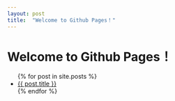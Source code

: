 ```yaml
---
layout: post
title:  "Welcome to Github Pages！"
---
```


# Welcome to Github Pages！
<ul>
  {% for post in site.posts %}
    <li>
      <a href="{{ post.url }}">{{ post.title }}</a>
    </li>
  {% endfor %}
</ul>